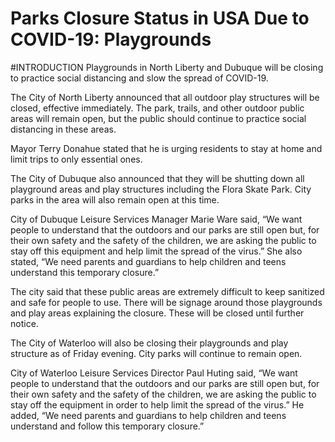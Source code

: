 # Parks Closure Status in USA Due to COVID-19: Playgrounds
#INTRODUCTION
Playgrounds in North Liberty and Dubuque will be closing to practice social distancing and slow the spread of COVID-19.

The City of North Liberty announced that all outdoor play structures will be closed, effective immediately. The park, trails, and other outdoor public areas will remain open, but the public should continue to practice social distancing in these areas.

Mayor Terry Donahue stated that he is urging residents to stay at home and limit trips to only essential ones.

The City of Dubuque also announced that they will be shutting down all playground areas and play structures including the Flora Skate Park. City parks in the area will also remain open at this time.

City of Dubuque Leisure Services Manager Marie Ware said, “We want people to understand that the outdoors and our parks are still open but, for their own safety and the safety of the children, we are asking the public to stay off this equipment and help limit the spread of the virus.” She also stated, “We need parents and guardians to help children and teens understand this temporary closure.”

The city said that these public areas are extremely difficult to keep sanitized and safe for people to use. There will be signage around those playgrounds and play areas explaining the closure. These will be closed until further notice.

The City of Waterloo will also be closing their playgrounds and play structure as of Friday evening. City parks will continue to remain open.

City of Waterloo Leisure Services Director Paul Huting said, “We want people to understand that the outdoors and our parks are still open but, for their own safety and the safety of the children, we are asking the public to stay off the equipment in order to help limit the spread of the virus.” He added, “We need parents and guardians to help children and teens understand and follow this temporary closure.”


